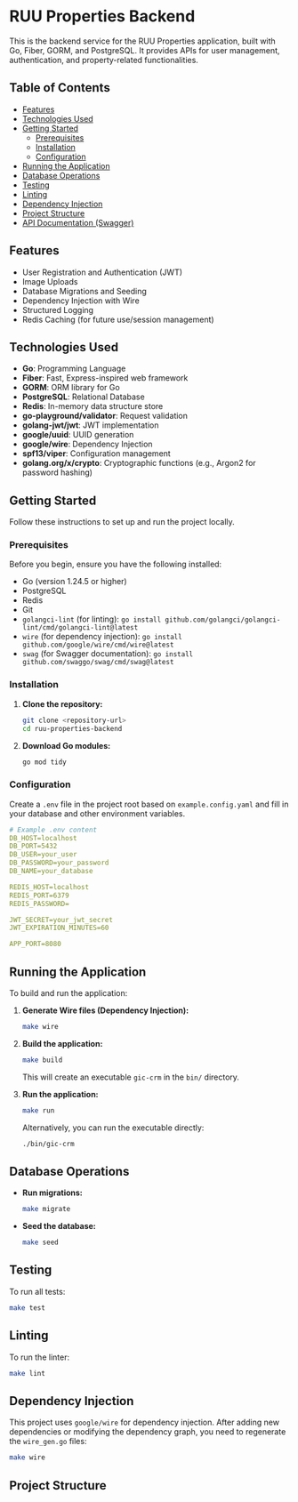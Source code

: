 # RUU Properties Backend

This is the backend service for the RUU Properties application, built with Go, Fiber, GORM, and PostgreSQL. It provides APIs for user management, authentication, and property-related functionalities.

## Table of Contents

- [Features](#features)
- [Technologies Used](#technologies-used)
- [Getting Started](#getting-started)
  - [Prerequisites](#prerequisites)
  - [Installation](#installation)
  - [Configuration](#configuration)
- [Running the Application](#running-the-application)
- [Database Operations](#database-operations)
- [Testing](#testing)
- [Linting](#linting)
- [Dependency Injection](#dependency-injection)
- [Project Structure](#project-structure)
- [API Documentation (Swagger)](#api-documentation-swagger)

## Features

- User Registration and Authentication (JWT)
- Image Uploads
- Database Migrations and Seeding
- Dependency Injection with Wire
- Structured Logging
- Redis Caching (for future use/session management)

## Technologies Used

- **Go**: Programming Language
- **Fiber**: Fast, Express-inspired web framework
- **GORM**: ORM library for Go
- **PostgreSQL**: Relational Database
- **Redis**: In-memory data structure store
- **go-playground/validator**: Request validation
- **golang-jwt/jwt**: JWT implementation
- **google/uuid**: UUID generation
- **google/wire**: Dependency Injection
- **spf13/viper**: Configuration management
- **golang.org/x/crypto**: Cryptographic functions (e.g., Argon2 for password hashing)

## Getting Started

Follow these instructions to set up and run the project locally.

### Prerequisites

Before you begin, ensure you have the following installed:

- Go (version 1.24.5 or higher)
- PostgreSQL
- Redis
- Git
- `golangci-lint` (for linting): `go install github.com/golangci/golangci-lint/cmd/golangci-lint@latest`
- `wire` (for dependency injection): `go install github.com/google/wire/cmd/wire@latest`
- `swag` (for Swagger documentation): `go install github.com/swaggo/swag/cmd/swag@latest`

### Installation

1. **Clone the repository:**
   ```bash
   git clone <repository-url>
   cd ruu-properties-backend
   ```

2. **Download Go modules:**
   ```bash
   go mod tidy
   ```

### Configuration

Create a `.env` file in the project root based on `example.config.yaml` and fill in your database and other environment variables.

```yaml:example.config.yaml
# Example .env content
DB_HOST=localhost
DB_PORT=5432
DB_USER=your_user
DB_PASSWORD=your_password
DB_NAME=your_database

REDIS_HOST=localhost
REDIS_PORT=6379
REDIS_PASSWORD=

JWT_SECRET=your_jwt_secret
JWT_EXPIRATION_MINUTES=60

APP_PORT=8080
```

## Running the Application

To build and run the application:

1. **Generate Wire files (Dependency Injection):**
   ```bash
   make wire
   ```

2. **Build the application:**
   ```bash
   make build
   ```
   This will create an executable `gic-crm` in the `bin/` directory.

3. **Run the application:**
   ```bash
   make run
   ```
   Alternatively, you can run the executable directly:
   ```bash
   ./bin/gic-crm
   ```

## Database Operations

- **Run migrations:**
  ```bash
  make migrate
  ```

- **Seed the database:**
  ```bash
  make seed
  ```

## Testing

To run all tests:

```bash
make test
```

## Linting

To run the linter:

```bash
make lint
```

## Dependency Injection

This project uses `google/wire` for dependency injection. After adding new dependencies or modifying the dependency graph, you need to regenerate the `wire_gen.go` files:

```bash
make wire
```

## Project Structure